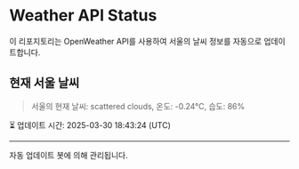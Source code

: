 
# Weather API Status

이 리포지토리는 OpenWeather API를 사용하여 서울의 날씨 정보를 자동으로 업데이트합니다.

## 현재 서울 날씨
> 서울의 현재 날씨: scattered clouds, 온도: -0.24°C, 습도: 86%

⏳ 업데이트 시간: 2025-03-30 18:43:24 (UTC)

---
자동 업데이트 봇에 의해 관리됩니다.
